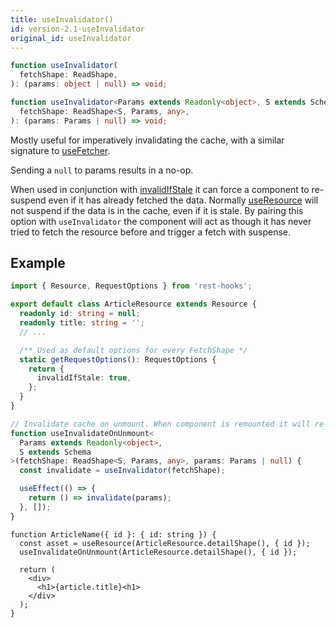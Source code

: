 ```yaml
---
title: useInvalidator()
id: version-2.1-useInvalidator
original_id: useInvalidator
---
```


<!--DOCUSAURUS_CODE_TABS-->
<!--Type-->

```typescript
function useInvalidator(
  fetchShape: ReadShape,
): (params: object | null) => void;
```

<!--With Generics-->

```typescript
function useInvalidator<Params extends Readonly<object>, S extends Schema>(
  fetchShape: ReadShape<S, Params, any>,
): (params: Params | null) => void;
```

<!--END_DOCUSAURUS_CODE_TABS-->

Mostly useful for imperatively invalidating the cache, with a similar signature to
[useFetcher](./useFetcher.md).

Sending a `null` to params results in a no-op.

When used in conjunction with [invalidIfStale](./FetchShape.md#invalidifstale-boolean)
it can force a component to re-suspend even if it has already fetched the data. Normally
[useResource](./useResource.md) will not suspend if the data is in the cache, even if it
is stale. By pairing this option with `useInvalidator` the component will act as though it
has never tried to fetch the resource before and trigger a fetch with suspense.

## Example

```typescript
import { Resource, RequestOptions } from 'rest-hooks';

export default class ArticleResource extends Resource {
  readonly id: string = null;
  readonly title: string = '';
  // ...

  /** Used as default options for every FetchShape */
  static getRequestOptions(): RequestOptions {
    return {
      invalidIfStale: true,
    };
  }
}
```

```typescript
// Invalidate cache on unmount. When component is remounted it will re-fetch
function useInvalidateOnUnmount<
  Params extends Readonly<object>,
  S extends Schema
>(fetchShape: ReadShape<S, Params, any>, params: Params | null) {
  const invalidate = useInvalidator(fetchShape);

  useEffect(() => {
    return () => invalidate(params);
  }, []);
}
```

```tsx
function ArticleName({ id }: { id: string }) {
  const asset = useResource(ArticleResource.detailShape(), { id });
  useInvalidateOnUnmount(ArticleResource.detailShape(), { id });

  return (
    <div>
      <h1>{article.title}<h1>
    </div>
  );
}
```
